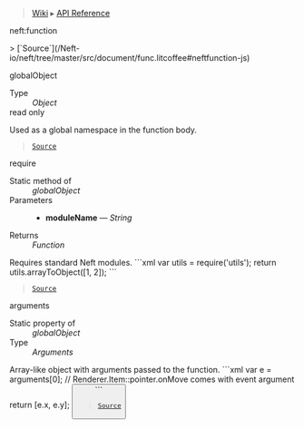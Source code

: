 > [Wiki](Home) ▸ [API Reference](API-Reference)

neft:function
<dl></dl>
> [`Source`](/Neft-io/neft/tree/master/src/document/func.litcoffee#neftfunction-js)

globalObject
<dl><dt>Type</dt><dd><i>Object</i></dd><dt>read only</dt></dl>
Used as a global namespace in the function body.

> [`Source`](/Neft-io/neft/tree/master/src/document/func.litcoffee#readonly-object-globalobject)

require
<dl><dt>Static method of</dt><dd><i>globalObject</i></dd><dt>Parameters</dt><dd><ul><li><b>moduleName</b> — <i>String</i></li></ul></dd><dt>Returns</dt><dd><i>Function</i></dd></dl>
Requires standard Neft modules.
```xml
<neft:function neft:name="test">
    var utils = require('utils');
    return utils.arrayToObject([1, 2]);
</neft:function>
```

> [`Source`](/Neft-io/neft/tree/master/src/document/func.litcoffee#function-globalobjectrequirestring-modulename)

arguments
<dl><dt>Static property of</dt><dd><i>globalObject</i></dd><dt>Type</dt><dd><i>Arguments</i></dd></dl>
Array-like object with arguments passed to the function.
```xml
<neft:function neft:name="followMouse">
    var e = arguments[0]; // Renderer.Item::pointer.onMove comes with event argument
    return [e.x, e.y];
</neft:function>
<button style:pointer:onMove="${funcs.followMouse}" />
```

> [`Source`](/Neft-io/neft/tree/master/src/document/func.litcoffee#arguments-globalobjectarguments)

